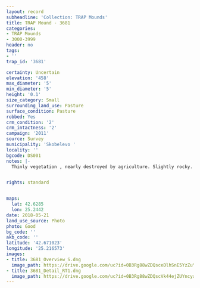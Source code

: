 ```yaml
---
layout: record
subheadline: 'Collection: TRAP Mounds'
title: TRAP Mound - 3681
categories:
- TRAP Mounds
- 3000-3999
header: no
tags:
- ''
trap_id: '3681'

certainty: Uncertain
elevation: '458'
max_diameter: '5'
min_diameter: '5'
height: '0.1'
size_category: Small
surrounding_land_use: Pasture
surface_condition: Pasture
robbed: Yes
crm_condition: '2'
crm_intactness: '2'
campaign: '2011'
source: Survey
municipality: 'Skobelevo '
locality: ''
bgcode: DS001
notes: |-
  Thinly vegetation , nearly destroyed by agriculture. Slightly rocky. Possibly defunct mound. Appears to be an old robbers trench.


rights: standard


maps:
  lat: 42.6285
  lon: 25.2442
date: 2018-05-21
land_use_source: Photo
photo: Good
bg_code: ''
akb_code: ''
latitude: '42.671023'
longitude: '25.216573'
images:
- title: 3681_Overview_S.dng
  image_path: https://drive.google.com/uc?id=0B3Rg88wZDQsceDlhSnE5YzZuY00
- title: 3681_Detail_RT1.dng
  image_path: https://drive.google.com/uc?id=0B3Rg88wZDQscVk44ejZUYncyazQ
---
```

